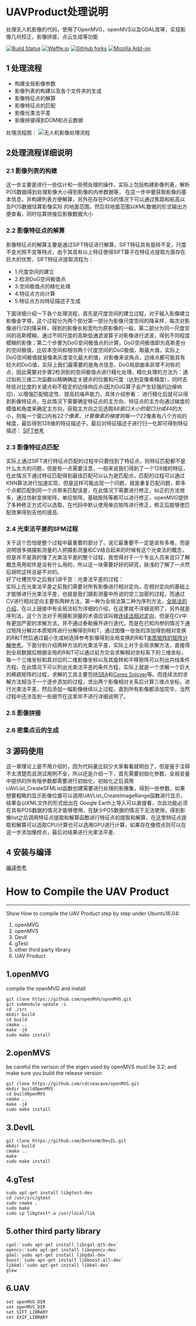 # UAVProduct处理说明
处理无人机影像的代码，使用了OpenMVG，openMVS以及GDAL库等，实现影像几何校正，影像拼接，点云生成等功能

[![Build Status](https://travis-ci.org/RemoteSensingFrank/UAVProduct.svg?branch=master)](https://travis-ci.org/RemoteSensingFrank/UAVProduct)
[![Waffle.io](https://img.shields.io/waffle/label/evancohen/smart-mirror/in%20progress.svg)](https://github.com/RemoteSensingFrank/UAVProduct)
[![GitHub forks](https://img.shields.io/github/forks/badges/shields.svg?style=social&label=Fork)](https://github.com/RemoteSensingFrank/UAVProduct)
[![Mozilla Add-on](https://img.shields.io/amo/stars/dustman.svg)](https://github.com/RemoteSensingFrank/UAVProduct)

## 1 处理流程  
* 构建全局影像参数
* 影像列表的构建以及各个文件夹的生成
* 影像特征点的解算
* 影像特征点的匹配
* 影像光束法平差
* 影像拼接得到DOM和点云数据

处理流程图：
![无人机影像处理流程](https://lh3.googleusercontent.com/-5X7qRpvaKXw/WYsi216jygI/AAAAAAAACTc/qQSY-BTdO8AwNEAl532NOIlUFHFM7hTkACLcBGAs/s0/%25E6%2597%25A0%25E4%25BA%25BA%25E6%259C%25BA%25E5%25A4%2584%25E7%2590%2586%25E6%25B5%2581%25E7%25A8%258B.png "无人机处理流程.png")  

## 2处理流程详细说明  

### 2.1 影像列表的构建  
这一步主要是进行一些估计和一些预处理的操作，实际上包括构建影像列表，解析POS数据得到处理影像大小得到影像的内参数据等，
在这一步中要获取影像的基本信息，并构建列表方便解算，另外在存在POS的情况下可以通过焦距和航高以及POS数据估算影像实际
的地面范围，然后将地面范围以KML数据的形式输出方便查看，同时估算拼接后影像数据大小

### 2.2 影像特征点的解算  
影像特征点的解算主要是通过SIFT特征进行解算，SIFT特征具有旋转不变，尺度不变光照不变等特点，由于其具有以上特征使得SIFT算子在特征点提取方面存在巨大的优势，SIFT特征点提取流程为：
* 1.尺度空间的建立
* 2.检测DoG空间极值点
* 3.空间极值点的精化处理
* 4.特征点方向计算
* 5.特征点方向特征描述子生成

下面详细介绍一下各个处理流程，首先是尺度空间的建立过程，对于输入影像建立影像金字塔，这个过程分为两个部分第一部分为影像尺度空间的降采样，每次对影像进行/2的降采样，得到的影像长和宽均为原影像的一般，第二部分为同一尺度空间的高斯模糊，通过不同尺度的高斯低通滤波算子对影像进行滤波，得到不同程度模糊的影像；第二个步骤为DoG空间极值点的计算，DoG空间极值即为高斯差分的空间极值，比较本空间和相邻两个尺度空间的DoG极值，取最大值，实际上DoG空间极值就是像素灰度变化最大的值，对影像来说角点，边缘点都可能具有较大的DoG值，实际上我们最需要的是角点信息，DoG局部曲率非常不对称的点，因此需要对步骤2检测到的空间极值点进行精化处理，精化处理的方法为：通过拟和三维二次函数以精确确定关键点的位置和尺度（达到亚像素精度），同时去除低对比度的关键点和不稳定的边缘响应点(因为DoG算子会产生较强的边缘响应)，以增强匹配稳定性、提高抗噪声能力。具体介绍参看：
进行精化后就可以得到影像特征点，在此情况下需要确定特征点的主方向，特征点的主方向通过梯度的模值和角度来确定主方向，获取主方向之后选取8*8窗口大小的窗口分成4*4的大小，则每一个窗口内有2*2个像素，计算像素的梯度则每一个2*2像素有八个方向的梯度，最后得到128维的特征描述子，最后对特征描述子进行归一化即可得到特征描述：
[SIFT参考](http://blog.csdn.net/abcjennifer/article/details/7639681/)

### 2.3 影像特征点匹配  
实际上通过SIFT进行特征点匹配的过程中只要找到了特征点，则特征匹配都不是什么太大的问题，但是有一点需要注意，一般来说我们得到了一个128维的特征，在此情况下通过特征匹配得到最佳匹配可以认为是匹配点，匹配的过程可以通过KNN算法进行加速实现，但是这样可能出现一个问题，就是重复匹配问题，即多个点都匹配到同一个点带来匹配误差，在此情况下需要进行修正，纠正的方法很多，通过仿射变换矩阵，单应矩阵，基础矩阵等都可以进行修正，openMVG提供了多种修正方式可以选取，在代码中默认使用单应矩阵进行修正，修正后能够使匹配效果得到吉他的提高．

### 2.4 光束法平差的SFM过程  
关于这个恐怕是整个过程中最重要的部分了，说它最重要不一定是说有多难，而是说明很多搞摄影测量的人把摄影测量和CV结合起来的时候有这个光束法的概念，但是并不是真的懂了光束法平差的整个过程，我觉得对于一个专业人员来说只了解概念用用软件是没有什么用的，所以这一块需要好好的研究，肤浅的了解了一点然后胡吹这样总是不对的。  
好了吐槽完毕之后我们讲干货：光束法平差的过程：  
实际上在光束法平差之前我们需要对所有影像进行相对定向，在相对定向的基础上才能够进行光束法平差，也就是我们摄影测量中所说的空三加密的过程，而通过CV进行相对定向主要有两种方法，第一种为全局法第二种为序列方法，[全局法的介绍](http://wuweiblog.com/2017/07/17/global-rotation-average/)，在以上链接中有全局法较为详细的介绍，在这里就不详细说明了，另外就是序列法，这个方法对于用摄影测量的术语应该叫做[连续法相对定向](http://www.docin.com/p-766375704.html)，但是在CV中有更加严密的求解方法，并不通过泰勒展开进行迭代，而是在已知内参的情况下通过矩阵分解对本质矩阵进行分解得到R和T，通过图像一张张的添加得到相对变换的R和T然后通过最小生成树选择参考影像得到全局变换的R和T[本质矩阵的矩阵分解参考](http://www.360doc.com/content/14/0205/15/10724725_349965748.shtml)。下面分别介绍两种方法的光束法平差，实际上对于全局求解方法，直接得到全局数据后根据全局的R和T可以通过前方交会求解相对坐标系下的三维坐标，每一个三维坐标和其对应的二维影像坐标以及其旋转和平移矩阵可以列出共线条件方程，在此情况下可以列出光束法平差的条件方程，实际上就是一个求解一个巨大的稀疏矩阵的过程，求解的工具主要包括[SBA](http://users.ics.forth.gr/~lourakis/sba/)和[Ceres Solcver](http://www.ceres-solver.org/)等。而连续法的求解方法相当于一个逐步添加的过程，求出两个影像相对关系后计算三维点坐标，进行光束法平差，然后添加一幅影像继续以上过程，直到所有影像都添加完毕，当然过程中还涉及到一些细节在这里并不进行详细说明了。

### 2.5 影像拼接  

### 2.6 密集点云的生成  

## 3 源码使用
这一章理论上是不用介绍的，因为代码量比较少大家看看就明白了，但是鉴于注释不太清楚而且测试用例不全，所以还是介绍一下，首先需要初始化参数，全局变量中提供的所有哦参数都需要进行初始化，初始化之后调用UAVList_CreateSFMList函数创建需要进行处理的影像集，得到一些参数，如果想要粗略的显示影像位置可以调用UAVList_CreateImageRange函数进行显示，结果会以KML文件的形式给出在 Google Earth上导入可以直接看，次此功能必须在具有POS数据的情况才能够使用，在缺少POS数据的情况下无法使用，得到影像list之后调用特征点提取和解算函数进行特征点的提取和解算，在这里特征点提取和解算可以选取CPU计算也可以选用GPU进行计算，如果存在像控点则可以在这一步添加像控点，最后对结果进行光束法平差．
## 4 安装与编译  
[编译参考](http://wuweiblog.com/2017/08/24/%E7%A8%8B%E5%BA%8F%E7%8E%AF%E5%A2%83%E9%85%8D%E7%BD%AE/)

# How to Compile the UAV Product

------
Show How to compile the UAV Product step by step under Ubuntu16.04:
 1. openMVG
 2. openMVS
 3. DevIl
 4. gTest
 5. other third party library
 6. UAV Product


1.openMVG
---

compile the openMVG and install

    git clone https://github.com/openMVG/openMVG.git
    git submodule update -i
    cd ./src
    mkdir build
    cd build
    cmake ..
    make -j4
    sudo make install
2.openMVS
---
be careful the verison of the eigen used by openMVS must be 3.2;
and make sure you build the release version

    git clone https://github.com/cdcseacave/openMVS.git
    mkdir buildOpenMVS
    cd buildOpenMVS
    cmake ..
    make -j4
    sudo make install

3.DevIL
---

    git clone https://github.com/DentonW/DevIL.git
    mkdir build
    cmake ..
    make 
    sudo make install

4.gTest
---
    sudo apt-get install libgtest-dev
    cd /usr/src/gtest
    sudo cmake .
    sudo make
    sudo cp libgtest*.a /usr/local/lib
    
5.other third party library
---
    cgal:`sudo apt-get install libcgal-qt5-dev`
    opencv:`sudo apt-get install libopencv-dev`
    gdal:`sudo apt-get install libgdal-dev`
    boost:`sudo apt-get install libboost-all-dev`
    libkml:`sudo apt-get install libkml-dev`
    glew
6.UAV
---
    set openMVG_DIR
    set openMVS_DIR
    set SIFT_LIBRARY
    set EXIF_LIBRARY


    

 

